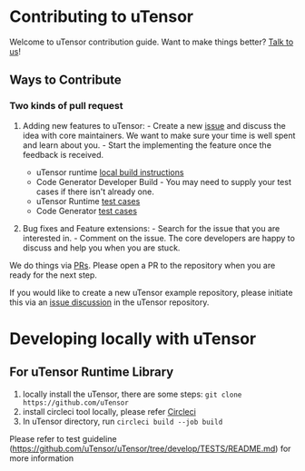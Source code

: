 # Contributing to uTensor

Welcome to uTensor contribution guide. Want to make things better? [Talk to us](utensor@googlegroups.com)!

## Ways to Contribute

### Two kinds of pull request

  1. Adding new features to uTensor:
    -  Create a new [issue](https://github.com/uTensor/uTensor/issues) and discuss the idea with core maintainers. We want to make sure your time is well spent and learn about you.
    -  Start the implementing the feature once the feedback is received.
      - uTensor runtime [local build instructions](#localBuild)
      - Code Generator Developer Build
    -  You may need to supply your test cases if there isn't already one.
      - uTensor Runtime [test cases](https://github.com/uTensor/uTensor/tree/develop/TESTS)
      - Code Generator [test cases](https://github.com/uTensor/utensor_cgen/tree/develop/tests)
  
  2. Bug fixes and Feature extensions: 
    -  Search for the issue that you are interested in.
    -  Comment on the issue. The core developers are happy to discuss and help you when you are stuck.

We do things via [PRs](https://help.github.com/articles/about-pull-requests/). Please open a PR to the repository when you are ready for the next step.

If you would like to create a new uTensor example repository, please initiate this via an [issue discussion](https://github.com/uTensor/uTensor/issues) in the uTensor repository.


# <a name="localBuild"></a> Developing locally with uTensor

## For uTensor Runtime Library

1. locally install the uTensor, there are some steps:
    `git clone https://github.com/uTensor`
2. install circleci tool locally, please refer [Circleci](https://circleci.com/docs/2.0/local-cli/#installing-the-circleci-local-cli-on-macos-and-linux-distros)
2. In uTensor directory, run `circleci build --job build`  

Please refer to test guideline (https://github.com/uTensor/uTensor/tree/develop/TESTS/README.md) for more information


